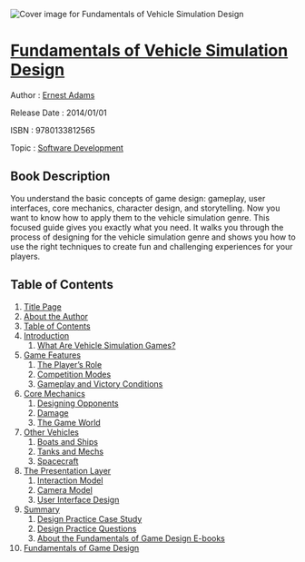 ![Cover image for Fundamentals of Vehicle Simulation Design](https://imgdetail.ebookreading.net/cover/cover/software_development/EB9780133812565.jpg)

[Fundamentals of Vehicle Simulation Design](https://ebookreading.net/view/book/Fundamentals+of+Vehicle+Simulation+Design-EB9780133812565_1.html "Fundamentals of Vehicle Simulation Design")
====================================================================================================================

Author : [Ernest Adams](https://ebookreading.net/search/author/Ernest+Adams)

Release Date : 2014/01/01

ISBN : 9780133812565

Topic : [Software Development](https://ebookreading.net/search/category/software-development)

Book Description
-----------------

You understand the basic concepts of game design: gameplay, user interfaces, core mechanics, character design, and storytelling. Now you want to know how to apply them to the vehicle simulation genre. This focused guide gives you exactly what you need. It walks you through the process of designing for the vehicle simulation genre and shows you how to use the right techniques to create fun and challenging experiences for your players.
              
Table of Contents
-----------------

1. [Title Page](https://ebookreading.net/view/book/Fundamentals+of+Vehicle+Simulation+Design-EB9780133812565_2.html)
1. [About the Author](https://ebookreading.net/view/book/Fundamentals+of+Vehicle+Simulation+Design-EB9780133812565_3.html)
1. [Table of Contents](https://ebookreading.net/view/book/Fundamentals+of+Vehicle+Simulation+Design-EB9780133812565_4.html)
1. [Introduction](https://ebookreading.net/view/book/Fundamentals+of+Vehicle+Simulation+Design-EB9780133812565_5.html)
    1. [What Are Vehicle Simulation Games?](https://ebookreading.net/view/book/Fundamentals+of+Vehicle+Simulation+Design-EB9780133812565_5.html#ch01lev1sec1)
1. [Game Features](https://ebookreading.net/view/book/Fundamentals+of+Vehicle+Simulation+Design-EB9780133812565_6.html)
    1. [The Player’s Role](https://ebookreading.net/view/book/Fundamentals+of+Vehicle+Simulation+Design-EB9780133812565_6.html#ch02lev1sec1)
    1. [Competition Modes](https://ebookreading.net/view/book/Fundamentals+of+Vehicle+Simulation+Design-EB9780133812565_6.html#ch02lev1sec2)
    1. [Gameplay and Victory Conditions](https://ebookreading.net/view/book/Fundamentals+of+Vehicle+Simulation+Design-EB9780133812565_6.html#ch02lev1sec3)
1. [Core Mechanics](https://ebookreading.net/view/book/Fundamentals+of+Vehicle+Simulation+Design-EB9780133812565_7.html)
    1. [Designing Opponents](https://ebookreading.net/view/book/Fundamentals+of+Vehicle+Simulation+Design-EB9780133812565_7.html#ch03lev1sec1)
    1. [Damage](https://ebookreading.net/view/book/Fundamentals+of+Vehicle+Simulation+Design-EB9780133812565_7.html#ch03lev1sec2)
    1. [The Game World](https://ebookreading.net/view/book/Fundamentals+of+Vehicle+Simulation+Design-EB9780133812565_7.html#ch03lev1sec3)
1. [Other Vehicles](https://ebookreading.net/view/book/Fundamentals+of+Vehicle+Simulation+Design-EB9780133812565_8.html)
    1. [Boats and Ships](https://ebookreading.net/view/book/Fundamentals+of+Vehicle+Simulation+Design-EB9780133812565_8.html#ch04lev1sec1)
    1. [Tanks and Mechs](https://ebookreading.net/view/book/Fundamentals+of+Vehicle+Simulation+Design-EB9780133812565_8.html#ch04lev1sec2)
    1. [Spacecraft](https://ebookreading.net/view/book/Fundamentals+of+Vehicle+Simulation+Design-EB9780133812565_8.html#ch04lev1sec3)
1. [The Presentation Layer](https://ebookreading.net/view/book/Fundamentals+of+Vehicle+Simulation+Design-EB9780133812565_9.html)
    1. [Interaction Model](https://ebookreading.net/view/book/Fundamentals+of+Vehicle+Simulation+Design-EB9780133812565_9.html#ch05lev1sec1)
    1. [Camera Model](https://ebookreading.net/view/book/Fundamentals+of+Vehicle+Simulation+Design-EB9780133812565_9.html#ch05lev1sec2)
    1. [User Interface Design](https://ebookreading.net/view/book/Fundamentals+of+Vehicle+Simulation+Design-EB9780133812565_9.html#ch05lev1sec3)
1. [Summary](https://ebookreading.net/view/book/Fundamentals+of+Vehicle+Simulation+Design-EB9780133812565_10.html)
    1. [Design Practice Case Study](https://ebookreading.net/view/book/Fundamentals+of+Vehicle+Simulation+Design-EB9780133812565_10.html#ch06lev1sec1)
    1. [Design Practice Questions](https://ebookreading.net/view/book/Fundamentals+of+Vehicle+Simulation+Design-EB9780133812565_10.html#ch06lev1sec2)
    1. [About the Fundamentals of Game Design E-books](https://ebookreading.net/view/book/Fundamentals+of+Vehicle+Simulation+Design-EB9780133812565_10.html#ch06lev1sec3)
1. [Fundamentals of Game Design](https://ebookreading.net/view/book/Fundamentals+of+Vehicle+Simulation+Design-EB9780133812565_12.html)
